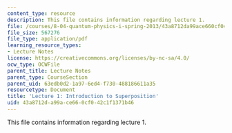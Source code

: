 ```yaml
---
content_type: resource
description: This file contains information regarding lecture 1.
file: /courses/8-04-quantum-physics-i-spring-2013/43a8712da99ace660cf042c1f1371b46_MIT8_04S13_Lec01.pdf
file_size: 567276
file_type: application/pdf
learning_resource_types:
- Lecture Notes
license: https://creativecommons.org/licenses/by-nc-sa/4.0/
ocw_type: OCWFile
parent_title: Lecture Notes
parent_type: CourseSection
parent_uid: 63edb0d2-1a97-6ed4-f730-488186611a35
resourcetype: Document
title: 'Lecture 1: Introduction to Superposition'
uid: 43a8712d-a99a-ce66-0cf0-42c1f1371b46
---
```

This file contains information regarding lecture 1.